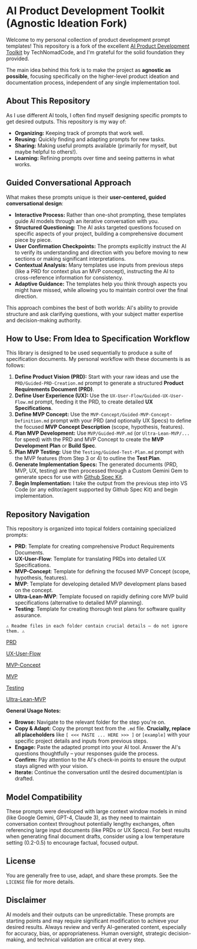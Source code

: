 # AI Product Development Toolkit (Agnostic Ideation Fork)

Welcome to my personal collection of product development prompt templates! This repository is a fork of the excellent [AI Product Development Toolkit](https://github.com/TechNomadCode/AI-Prompt-Library) by TechNomadCode, and I'm grateful for the solid foundation they provided.

The main idea behind this fork is to make the project as **agnostic as possible**, focusing specifically on the higher-level product ideation and documentation process, independent of any single implementation tool.

## About This Repository

As I use different AI tools, I often find myself designing specific prompts to get desired outputs. This repository is my way of:

*   **Organizing:** Keeping track of prompts that work well.
*   **Reusing:** Quickly finding and adapting prompts for new tasks.
*   **Sharing:** Making useful prompts available (primarily for myself, but maybe helpful to others!).
*   **Learning:** Refining prompts over time and seeing patterns in what works.

## Guided Conversational Approach

What makes these prompts unique is their **user-centered, guided conversational design**:

*   **Interactive Process:** Rather than one-shot prompting, these templates guide AI models through an iterative conversation with you.
*   **Structured Questioning:** The AI asks targeted questions focused on specific aspects of your project, building a comprehensive document piece by piece.
*   **User Confirmation Checkpoints:** The prompts explicitly instruct the AI to verify its understanding and direction with you before moving to new sections or making significant interpretations.
*   **Contextual Analysis:** Many templates use inputs from previous steps (like a PRD for context plus an MVP concept), instructing the AI to cross-reference information for consistency.
*   **Adaptive Guidance:** The templates help you think through aspects you might have missed, while allowing you to maintain control over the final direction.

This approach combines the best of both worlds: AI's ability to provide structure and ask clarifying questions, with your subject matter expertise and decision-making authority.

## How to Use: From Idea to Specification Workflow

This library is designed to be used sequentially to produce a suite of specification documents. My personal workflow with these documents is as follows:

1.  **Define Product Vision (PRD):** Start with your raw ideas and use the `PRD/Guided-PRD-Creation.md` prompt to generate a structured **Product Requirements Document (PRD)**.
2.  **Define User Experience (UX):** Use the `UX-User-Flow/Guided-UX-User-Flow.md` prompt, feeding it the PRD, to create detailed **UX Specifications**.
3.  **Define MVP Concept:** Use the `MVP-Concept/Guided-MVP-Concept-Definition.md` prompt with your PRD (and optionally UX Specs) to define the focused **MVP Concept Description** (scope, hypothesis, features).
4.  **Plan MVP Development:** Use `MVP/Guided-MVP.md` (or `Ultra-Lean-MVP/...` for speed) with the PRD and MVP Concept to create the **MVP Development Plan** or **Build Spec**.
5.  **Plan MVP Testing:** Use the `Testing/Guided-Test-Plan.md` prompt with the MVP features (from Step 3 or 4) to outline the **Test Plan**.
6.  **Generate Implementation Specs:** The generated documents (PRD, MVP, UX, testing) are then processed through a Custom Gemini Gem to generate specs for use with [Github Spec Kit](https://github.com/github/spec-kit).
7.  **Begin Implementation:** I take the output from the previous step into VS Code (or any editor/agent supported by Github Spec Kit) and begin implementation.

## Repository Navigation

This repository is organized into topical folders containing specialized prompts:

*   **PRD**: Template for creating comprehensive Product Requirements Documents.
*   **UX-User-Flow**: Template for translating PRDs into detailed UX Specifications.
*   **MVP-Concept**: Template for defining the focused MVP Concept (scope, hypothesis, features).
*   **MVP**: Template for developing detailed MVP development plans based on the concept.
*   **Ultra-Lean-MVP**: Template focused on rapidly defining core MVP build specifications (alternative to detailed MVP planning).
*   **Testing**: Template for creating thorough test plans for software quality assurance.

```
⚠️ Readme files in each folder contain crucial details – do not ignore them. ⚠️
```

[PRD](PRD/README.md)

[UX-User-Flow](UX-User-Flow/README.md)

[MVP-Concept](MVP-Concept/README.md)

[MVP](MVP/README.md)

[Testing](Testing/README.md)

[Ultra-Lean-MVP](Ultra-Lean-MVP/README.md)

**General Usage Notes:**

*   **Browse:** Navigate to the relevant folder for the step you're on.
*   **Copy & Adapt:** Copy the prompt text from the `.md` file. **Crucially, replace all placeholders** like `[ <<< PASTE ... HERE >>> ]` or `[example]` with your specific project details and inputs from previous steps.
*   **Engage:** Paste the adapted prompt into your AI tool. Answer the AI's questions thoughtfully – your responses guide the process.
*   **Confirm:** Pay attention to the AI's check-in points to ensure the output stays aligned with your vision.
*   **Iterate:** Continue the conversation until the desired document/plan is drafted.

## Model Compatibility

These prompts were developed with large context window models in mind (like Google Gemini, GPT-4, Claude 3), as they need to maintain conversation context throughout potentially lengthy exchanges, often referencing large input documents (like PRDs or UX Specs). For best results when generating final document drafts, consider using a low temperature setting (0.2-0.5) to encourage factual, focused output.

## License

You are generally free to use, adapt, and share these prompts. See the `LICENSE` file for more details.

## Disclaimer

AI models and their outputs can be unpredictable. These prompts are starting points and may require significant modification to achieve your desired results. Always review and verify AI-generated content, especially for accuracy, bias, or appropriateness. Human oversight, strategic decision-making, and technical validation are critical at every step.
